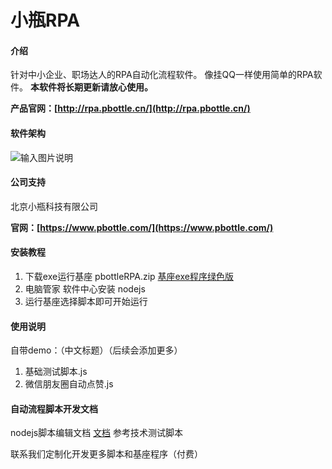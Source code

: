 #  小瓶RPA

#### 介绍
针对中小企业、职场达人的RPA自动化流程软件。
像挂QQ一样使用简单的RPA软件。 **本软件将长期更新请放心使用。** 

 **产品官网：[http://rpa.pbottle.cn/](http://rpa.pbottle.cn/)** 

#### 软件架构

![输入图片说明](https://images.gitee.com/uploads/images/2021/1126/130823_ef4a3e3b_799608.png "2111021453106180e0566ebe4.png")


#### 公司支持

北京小瓶科技有限公司

 **官网：[https://www.pbottle.com/](https://www.pbottle.com/)** 


#### 安装教程

1.  下载exe运行基座  pbottleRPA.zip  [基座exe程序绿色版](https://gitee.com/pbottle/pbottle-rpa/releases)
2.  电脑管家 软件中心安装 nodejs
3.  运行基座选择脚本即可开始运行

#### 使用说明

自带demo：（中文标题）（后续会添加更多）
1.  基础测试脚本.js
2.  微信朋友圈自动点赞.js



#### 自动流程脚本开发文档

nodejs脚本编辑文档
[文档](https://gitee.com/pbottle/pbottle-rpa/blob/master/pbottleRPA.js)
参考技术测试脚本

联系我们定制化开发更多脚本和基座程序（付费）
